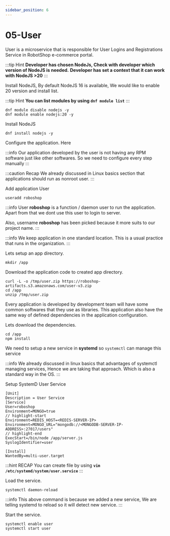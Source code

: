 ```yaml
---
sidebar_position: 6
---
```


# 05-User

User is a microservice that is responsible  for User Logins and Registrations Service in RobotShop e-commerce portal.

:::tip Hint
**Developer has chosen NodeJs, Check with developer which version of NodeJS is needed.**
**Developer has set a context that it can work with NodeJS >20**
:::

Install NodeJS, By default NodeJS 16 is available, We would like to enable 20 version and install list.

:::tip Hint
**You can list modules by using `dnf module list`**
:::

```shell 
dnf module disable nodejs -y
dnf module enable nodejs:20 -y
```

Install NodeJS 

```shell 
dnf install nodejs -y
```

Configure the application. Here

:::info 
Our application developed by the user is not having any RPM software just like other softwares. So we need to configure every step manually
:::

:::caution Recap
We already discussed in Linux basics section that applications should run as nonroot user.
:::

Add application User

```shell 
useradd roboshop
```

:::info 
User **roboshop** is a function / daemon user to run the application. Apart from that we dont use this user to login to server.

Also, username **roboshop** has been picked because it more suits to our project name.
:::

:::info
We keep application in one standard location. This is a usual practice that runs in the organization.
:::

Lets setup an app directory. 

```shell
mkdir /app 
```

Download the application code to created app directory. 

```shell
curl -L -o /tmp/user.zip https://roboshop-artifacts.s3.amazonaws.com/user-v3.zip 
cd /app 
unzip /tmp/user.zip
```

Every application is developed by development team will have some common softwares that they use as libraries. This application also have the same way of defined dependencies in the application configuration.

Lets download the dependencies. 

```shell 
cd /app 
npm install 
```

We need to setup a new service in **systemd** so `systemctl` can manage this service

:::info
We already discussed in linux basics that advantages of systemctl managing services, Hence we are taking that approach. Which is also a standard way in the OS. 
:::


Setup SystemD User Service 

```unit file (systemd) title=/etc/systemd/system/user.service
[Unit]
Description = User Service
[Service]
User=roboshop
Environment=MONGO=true
// highlight-start
Environment=REDIS_HOST=<REDIS-SERVER-IP>
Environment=MONGO_URL="mongodb://<MONGODB-SERVER-IP-ADDRESS>:27017/users"
// highlight-end
ExecStart=/bin/node /app/server.js
SyslogIdentifier=user

[Install]
WantedBy=multi-user.target
```

:::hint RECAP
You can create file by using **`vim /etc/systemd/system/user.service`**
:::

Load the service.

```shell 
systemctl daemon-reload
```

:::info 
This above command is because we added a new service, We are telling systemd to reload so it will detect new service.
:::

Start the service.

```shell 
systemctl enable user 
systemctl start user
```
